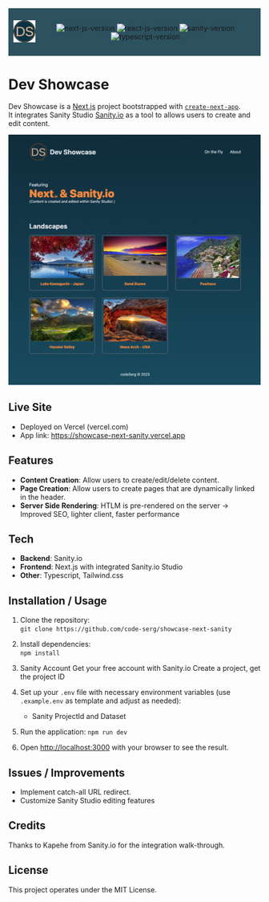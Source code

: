 <div style="background-color: #083344d9; display: flex; justify-content: center; align-items: center; padding: 10px; margin-bottom: 10px">
  <p align="center">
    <img src="public/2023-09-22-dev-showcase.png" width="50" alt="logo">
  </p>
  <p align="center">
    <img src="https://img.shields.io/github/package-json/dependency-version/code-serg/showcase-next-sanity/next?color=green" alt="next-js-version">
    <img src="https://img.shields.io/github/package-json/dependency-version/code-serg/showcase-next-sanity/react?color=blue" alt="react-js-version">
   <img src="https://img.shields.io/github/package-json/dependency-version/code-serg/showcase-next-sanity/sanity?color=red" alt="sanity-version">
   <img src="https://img.shields.io/github/package-json/dependency-version/code-serg/showcase-next-sanity/typescript?color=purple" alt="typescript-version">
  </p>
</div>

# Dev Showcase

Dev Showcase is a [Next.js](https://nextjs.org/) project bootstrapped with [`create-next-app`](https://github.com/vercel/next.js/tree/canary/packages/create-next-app). <br>
It integrates Sanity Studio [Sanity.io](https://www.sanity.io) as a tool to allows users to create and edit content.

<p align="center">
   <img src="public/showcase-next-sanity.png" alt="Screenshot of the app" width="800">
</p>

## Live Site

- Deployed on Vercel (vercel.com)
- App link: https://showcase-next-sanity.vercel.app

## Features

- **Content Creation**: Allow users to create/edit/delete content.
- **Page Creation**: Allow users to create pages that are dynamically linked in the header.
- **Server Side Rendering**: HTLM is pre-rendered on the server -> Improved SEO, lighter client, faster performance

## Tech

- **Backend**: Sanity.io
- **Frontend**: Next.js with integrated Sanity.io Studio
- **Other**: Typescript, Tailwind.css

## Installation / Usage

1. Clone the repository: <br>
   `git clone https://github.com/code-serg/showcase-next-sanity`

2. Install dependencies: <br>
   `npm install` <br>

3. Sanity Account
   Get your free account with Sanity.io
   Create a project, get the project ID

4. Set up your `.env` file with necessary environment variables (use `.example.env` as template and adjust as needed):

   - Sanity ProjectId and Dataset

5. Run the application:
   `npm run dev`

6. Open [http://localhost:3000](http://localhost:3000) with your browser to see the result.

## Issues / Improvements

- Implement catch-all URL redirect.
- Customize Sanity Studio editing features

## Credits

Thanks to Kapehe from Sanity.io for the integration walk-through.

## License

This project operates under the MIT License.
